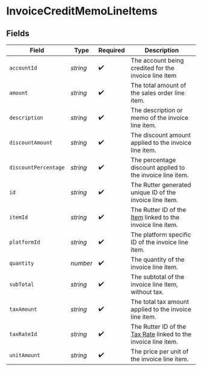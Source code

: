 # InvoiceCreditMemoLineItems


## Fields

| Field                                                                                     | Type                                                                                      | Required                                                                                  | Description                                                                               |
| ----------------------------------------------------------------------------------------- | ----------------------------------------------------------------------------------------- | ----------------------------------------------------------------------------------------- | ----------------------------------------------------------------------------------------- |
| `accountId`                                                                               | *string*                                                                                  | :heavy_check_mark:                                                                        | The account being credited for the invoice line item                                      |
| `amount`                                                                                  | *string*                                                                                  | :heavy_check_mark:                                                                        | The total amount of the sales order line item.                                            |
| `description`                                                                             | *string*                                                                                  | :heavy_check_mark:                                                                        | The description or memo of the invoice line item.                                         |
| `discountAmount`                                                                          | *string*                                                                                  | :heavy_check_mark:                                                                        | The discount amount applied to the invoice line item.                                     |
| `discountPercentage`                                                                      | *string*                                                                                  | :heavy_check_mark:                                                                        | The percentage discount applied to the invoice line item.                                 |
| `id`                                                                                      | *string*                                                                                  | :heavy_check_mark:                                                                        | The Rutter generated unique ID of the invoice line item.                                  |
| `itemId`                                                                                  | *string*                                                                                  | :heavy_check_mark:                                                                        | The Rutter ID of the [Item](/rest/version/items) linked to the invoice line item.         |
| `platformId`                                                                              | *string*                                                                                  | :heavy_check_mark:                                                                        | The platform specific ID of the invoice line item.                                        |
| `quantity`                                                                                | *number*                                                                                  | :heavy_check_mark:                                                                        | The quantity of the invoice line item.                                                    |
| `subTotal`                                                                                | *string*                                                                                  | :heavy_check_mark:                                                                        | The subtotal of the invoice line item, without tax.                                       |
| `taxAmount`                                                                               | *string*                                                                                  | :heavy_check_mark:                                                                        | The total tax amount applied to the invoice line item.                                    |
| `taxRateId`                                                                               | *string*                                                                                  | :heavy_check_mark:                                                                        | The Rutter ID of the [Tax Rate](/rest/version/tax-rates) linked to the invoice line item. |
| `unitAmount`                                                                              | *string*                                                                                  | :heavy_check_mark:                                                                        | The price per unit of the invoice line item.                                              |